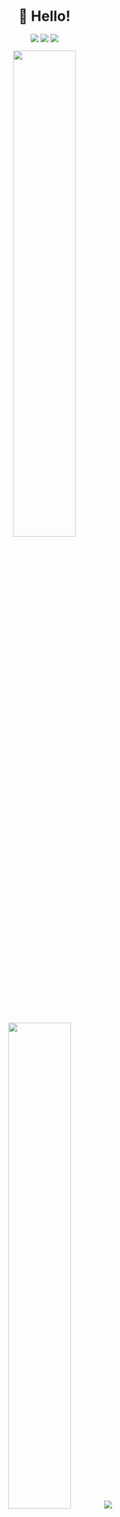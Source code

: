 <h1 align='center'>👋 Hello!</h1>
<p align='center'>
<a href="https://wakatime.com/@018d7fcd-3625-4d05-9e6b-2a3cebe45299"><img src="https://wakatime.com/badge/user/018d7fcd-3625-4d05-9e6b-2a3cebe45299.svg"/></a>
<a href="https://visitorbadge.io/status?path=kanywst%2Fkanywst"><img src="https://api.visitorbadge.io/api/visitors?path=kanywst%2Fkanywst&label=🌍 %20 Total%20Visitors&countColor=%23263759&style=flat&labelStyle=none" /></a>
<a href="https://github.com/kanywst?tab=repositories"><img src="https://img.shields.io/github/stars/kanywst?style=flat&logo=github&label=Total%20Stars&color=teal"/></a>
</p>

<p align="center">
  <img height="50%" width="auto" src ="https://github-readme-stats.vercel.app/api?username=kanywst&show_icons=true&count_private=true&theme=darcula&hide_border=true&hide=issues,contribs&bg_color=00000000">
  <img height="50%" width="auto" src ="https://github-readme-stats.vercel.app/api/top-langs/?username=kanywst&layout=compact&hide_border=true&theme=darcula&bg_color=00000000&langs_count=6&hide=jupyter%20notebook,tex,css,php&exclude_repo=Pacman-AI">
  <img src ="https://github-readme-streak-stats.herokuapp.com?user=kanywst&theme=darcula&hide_border=true&background=FFFFFF00">
  <br>
  <br>
  <a href="https://www.buymeacoffee.com/kanywst"> <img align="center" src="https://cdn.buymeacoffee.com/buttons/v2/default-orange.png" height="50" width="210" alt="aveek.saha" /></a>
</p>
